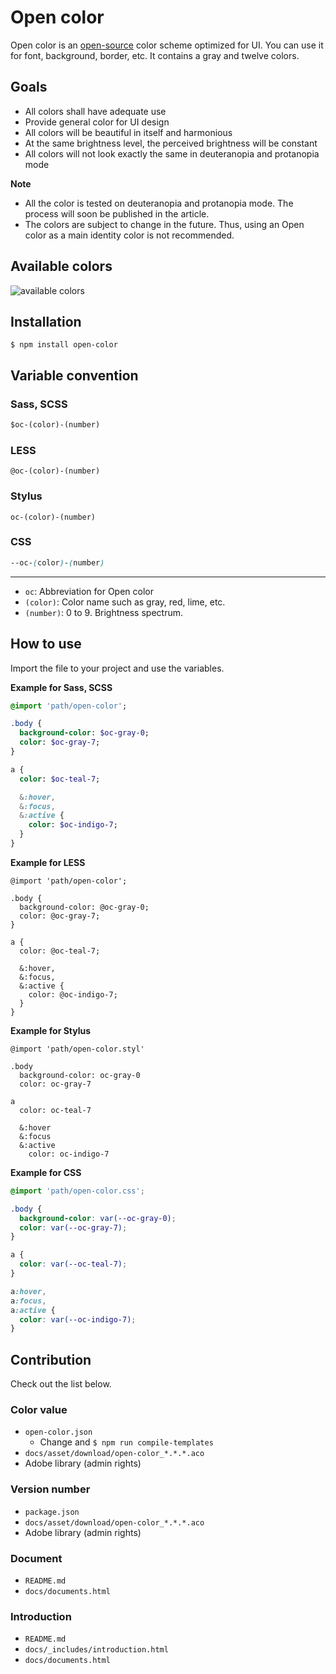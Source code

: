 # Open color

Open color is an [open-source](https://en.wikipedia.org/wiki/Open-source_software) color scheme optimized for UI. You can use it for font, background, border, etc. It contains a gray and twelve colors.

## Goals

- All colors shall have adequate use
- Provide general color for UI design
- All colors will be beautiful in itself and harmonious
- At the same brightness level, the perceived brightness will be constant
- All colors will not look exactly the same in deuteranopia and protanopia mode

**Note**

* All the color is tested on deuteranopia and protanopia mode. The process will soon be published in the article.
* The colors are subject to change in the future. Thus, using an Open color as a main identity color is not recommended.

## Available colors

![available colors](https://yeun.github.io/open-color/asset/images/open-color.svg)

## Installation

```
$ npm install open-color
```

## Variable convention

### Sass, SCSS

```sass
$oc-(color)-(number)
```

### LESS

```less
@oc-(color)-(number)
```

### Stylus

```styl
oc-(color)-(number)
```
### CSS

```css
--oc-(color)-(number)
```

---

- `oc`:  Abbreviation for Open color
- `(color)`: Color name such as gray, red, lime, etc.
- `(number)`: 0 to 9. Brightness spectrum.


## How to use

Import the file to your project and use the variables.

**Example for Sass, SCSS**

```sass
@import 'path/open-color';

.body {
  background-color: $oc-gray-0;
  color: $oc-gray-7;
}

a {
  color: $oc-teal-7;

  &:hover,
  &:focus,
  &:active {
    color: $oc-indigo-7;
  }
}
```

**Example for LESS**

```less
@import 'path/open-color';

.body {
  background-color: @oc-gray-0;
  color: @oc-gray-7;
}

a {
  color: @oc-teal-7;

  &:hover,
  &:focus,
  &:active {
    color: @oc-indigo-7;
  }
}
```

**Example for Stylus**

```styl
@import 'path/open-color.styl'

.body
  background-color: oc-gray-0
  color: oc-gray-7

a
  color: oc-teal-7

  &:hover
  &:focus
  &:active
    color: oc-indigo-7
```

**Example for CSS**

```css
@import 'path/open-color.css';

.body {
  background-color: var(--oc-gray-0);
  color: var(--oc-gray-7);
}

a {
  color: var(--oc-teal-7);
}

a:hover,
a:focus,
a:active {
  color: var(--oc-indigo-7);
}
```

## Contribution

Check out the list below.

### Color value

- `open-color.json` 
   - Change and `$ npm run compile-templates`
- `docs/asset/download/open-color_*.*.*.aco`
- Adobe library (admin rights)

### Version number

- `package.json`
- `docs/asset/download/open-color_*.*.*.aco`
- Adobe library (admin rights)

### Document

- `README.md`
- `docs/documents.html`

### Introduction

- `README.md`
- `docs/_includes/introduction.html`
- `docs/documents.html`
